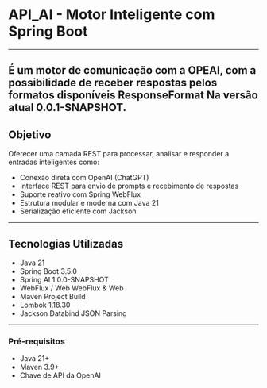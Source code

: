 # API_AI - Motor Inteligente com Spring Boot

---
É um motor de comunicação com a OPEAI,
com a possibilidade de receber respostas
pelos formatos disponíveis ResponseFormat
Na versão atual 0.0.1-SNAPSHOT.
---

## Objetivo

Oferecer uma camada REST para processar, analisar e responder a entradas inteligentes como:

- Conexão direta com OpenAI (ChatGPT)
- Interface REST para envio de prompts e recebimento de respostas
- Suporte reativo com Spring WebFlux
- Estrutura modular e moderna com Java 21
- Serialização eficiente com Jackson

---

## Tecnologias Utilizadas

- Java 21
- Spring Boot 3.5.0
- Spring AI 1.0.0-SNAPSHOT
- WebFlux / Web WebFlux & Web
- Maven Project Build
- Lombok 1.18.30
- Jackson Databind JSON Parsing

---

### Pré-requisitos

- Java 21+
- Maven 3.9+
- Chave de API da OpenAI


